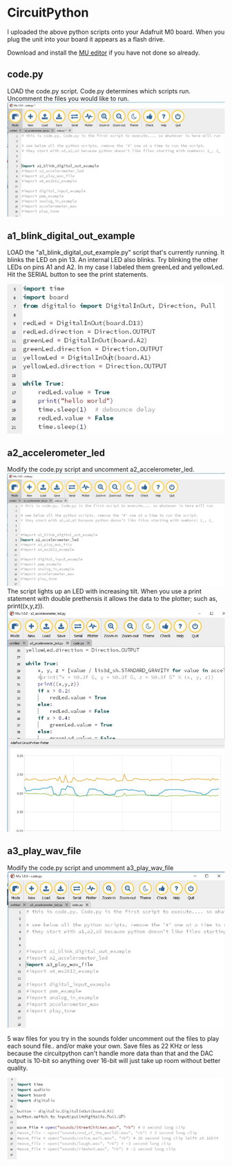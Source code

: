# CircuitPython

I uploaded the above python scripts onto your Adafruit M0 board. When you plug the unit into your board it appears as a flash drive.

Download and install the [MU editor](https://learn.adafruit.com/welcome-to-circuitpython/installing-mu-editor) if you have not done so already.


## code.py
LOAD the code.py script. Code.py determines which scripts run. Uncomment the files you would like to run.
![](https://github.com/hydronics2/Circuitpython_February_2019/blob/master/programming/pics/code2.py.jpg)


## a1_blink_digital_out_example
LOAD the "a1_blink_digital_out_example.py" script that's currently running. It blinks the LED on pin 13. An internal LED also blinks. Try blinking the other LEDs on pins A1 and A2. In my case I labeled them greenLed and yellowLed. Hit the SERIAL button to see the print statements.

![](https://github.com/hydronics2/Circuitpython_February_2019/blob/master/programming/pics/a1_blink.JPG)


## a2_accelerometer_led
Modify the code.py script and uncomment a2_accelerometer_led.
![](https://github.com/hydronics2/Circuitpython_February_2019/blob/master/programming/pics/a2_accelerometer_code.JPG)
The script lights up an LED with increasing tilt.
When you use a print statement with double prethensis it allows the data to the plotter; such as, print((x,y,z)).
![](https://github.com/hydronics2/Circuitpython_February_2019/blob/master/programming/pics/accel_plotter.JPG)

## a3_play_wav_file
Modify the code.py script and unomment a3_play_wav_file
![](https://github.com/hydronics2/Circuitpython_February_2019/blob/master/programming/pics/play_wav.JPG)

5 wav files for you try in the sounds folder uncomment out the files to play each sound file.. and/or make your own. 
Save files as 22 KHz or less because the circuitpython can't handle more data than that and the DAC output is 10-bit so anything over 16-bit will just take up room without better quality.

![](https://github.com/hydronics2/Circuitpython_February_2019/blob/master/programming/pics/play_wav2.JPG)







